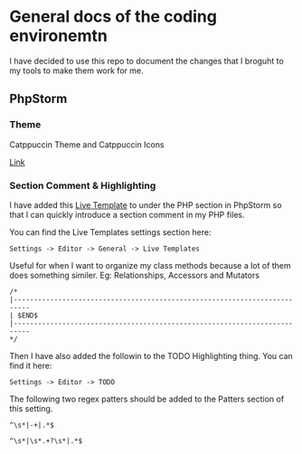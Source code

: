 # General docs of the coding environemtn

I have decided to use this repo to document the changes that I broguht to my tools to make them work for me. 


## PhpStorm

### Theme
Catppuccin Theme and Catppuccin Icons

[Link](https://catppuccin.com/)


### Section Comment & Highlighting
I have added this [Live Template]() to under the PHP section in PhpStorm so that I can quickly introduce a section comment in my PHP files.

You can find the Live Templates settings section here:
```
Settings -> Editor -> General -> Live Templates
```

Useful for when I want to organize my class methods because a lot of them does something similer. Eg: Relationships, Accessors and Mutators

```
/*
|--------------------------------------------------------------------------
| $END$
|--------------------------------------------------------------------------
*/
```

Then I have also added the followin to the TODO Highlighting thing. You can find it here:
```
Settings -> Editor -> TODO
```

The following two regex patters should be added to the Patters section of this setting. 

```
^\s*|-+|.*$
```

```
^\s*|\s*.+?\s*|.*$
```
